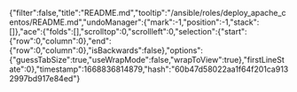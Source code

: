 {"filter":false,"title":"README.md","tooltip":"/ansible/roles/deploy_apache_centos/README.md","undoManager":{"mark":-1,"position":-1,"stack":[]},"ace":{"folds":[],"scrolltop":0,"scrollleft":0,"selection":{"start":{"row":0,"column":0},"end":{"row":0,"column":0},"isBackwards":false},"options":{"guessTabSize":true,"useWrapMode":false,"wrapToView":true},"firstLineState":0},"timestamp":1668836814879,"hash":"60b47d58022aa1f64f201ca9132997bd917e84ed"}